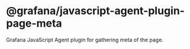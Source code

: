 # @grafana/javascript-agent-plugin-page-meta

Grafana JavaScript Agent plugin for gathering meta of the page.
